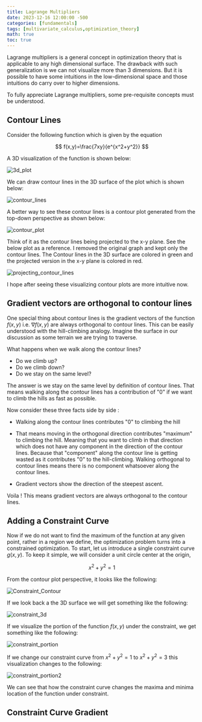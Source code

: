 ```yaml
---
title: Lagrange Multipliers
date: 2023-12-16 12:00:00 -500
categories: [fundamentals]
tags: [multivariate_calculus,optimization_theory]
math: true
toc: true
---
```


Lagrange multipliers is a general concept in optimization theory that is applicable to any high dimensional surface. The drawback with such generalization is we can not visualize more than 3 dimensions. But it is possible to have some intuitions in the low-dimensional space and those intuitions do carry over to higher dimensions.


To fully appreciate Lagrange multipliers, some pre-requisite concepts must be understood. 

## Contour Lines 

Consider the following function which is given by the equation



$$
f(x,y)=\frac{7xy}{e^{x^2+y^2}}
$$

A 3D visualization of the function is shown below:


![3d_plot](https://i.ibb.co/tcDSnYr/ezgif-com-optimize.gif)

We can draw contour lines in the 3D surface of the plot which is shown below:

![contour_lines](https://i.ibb.co/sJ2CBHD/chrome-TSTm-FGEW6h.png)

A better way to see these contour lines is a contour plot generated from the top-down perspective as shown below:

![contour_plot](https://i.ibb.co/HPyTjLg/chrome-C3m6-Hf1-Jb8.png)

Think of it as the contour lines being projected to the x-y plane. See the below plot as a reference. I removed the original graph and kept only the contour lines. The Contour lines in the 3D surface are colored in green and the projected version in the x-y plane is colored in red.

![projecting_contour_lines](https://i.ibb.co/9cCNy3J/ezgif-com-video-to-gif-converted.gif)

I hope after seeing these visualizing contour plots are more intuitive now.

## Gradient vectors are orthogonal to contour lines

One special thing about contour lines is the gradient vectors of the function $f(x,y)$ i.e. $\nabla f(x,y)$ are always orthogonal to contour lines. This can be easily understood with the hill-climbing analogy. Imagine the surface in our discussion as some terrain we are trying to traverse. 

What happens when we walk along the contour lines?

- Do we climb up?
- Do we climb down?
- Do we stay on the same level? 

The answer is we stay on the same level by definition of contour lines. That means walking along the contour lines has a contribution of "0" if we want to climb the hills as fast as possible.

Now consider these three facts side by side :

- Walking along the contour lines contributes "0" to climbing the hill 
- That means moving in the orthogonal direction contributes "maximum" to climbing the hill. Meaning that you want to climb in that direction which does not have any component in the direction of the contour lines. Because that "component" along the contour line is getting wasted as it contributes "0" to the hill-climbing. Walking orthogonal to contour lines means there is no component whatsoever along the contour lines.

- Gradient vectors show the direction of the steepest ascent.

Voila ! This means gradient vectors are always orthogonal to the contour lines.


## Adding a Constraint Curve


Now if we do not want to find the maximum of the function at any given point, rather in a region we define, the optimization problem turns into a constrained optimization. To start, let us introduce a single constraint curve $g(x,y)$. To keep it simple, we will consider a unit circle center at the origin,

$$
x^2+y^2=1
$$

From the contour plot perspective, it looks like the following:

![Constraint_Contour](https://i.ibb.co/9gwsxK8/chrome-z-Ul5v-WEe5-Z.png)

If we look back a the 3D surface we will get something like the following:

![constraint_3d](https://i.ibb.co/Wfnpwgs/ezgif-com-video-to-gif-converted-1.gif)


If we visualize the portion of the function $f(x,y)$ under the constraint, we get something like the following:

![constraint_portion](https://i.ibb.co/vxjPXXm/ezgif-com-video-to-gif-converted-2.gif)



If we change our constraint curve from $x^2+y^2=1$ to $x^2+y^2=3$ this visualization changes to the following:

![constraint_portion2](https://i.ibb.co/SmcHhn6/ezgif-com-video-to-gif-converted-3.gif)

We can see that how the constraint curve changes the maxima and minima location of the function under constraint.


## Constraint Curve Gradient